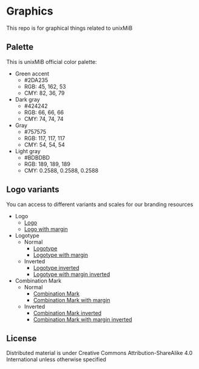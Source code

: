 # Graphics

This repo is for graphical things related to unixMiB

## Palette

This is unixMiB official color palette:

- Green accent
  - #2DA235
  - RGB: 45, 162, 53
  - CMY: 82, 36, 79
- Dark gray
  - #424242
  - RGB: 66, 66, 66
  - CMY: 74, 74, 74
- Gray
  - #757575
  - RGB: 117, 117, 117
  - CMY: 54, 54, 54
- Light gray
  - #BDBDBD
  - RGB: 189, 189, 189
  - CMY: 0.2588, 0.2588, 0.2588

## Logo variants

You can access to different variants and scales for our branding resources

- Logo
  - [Logo](Logo)
  - [Logo with margin](Logo%20Margin)
- Logotype
  - Normal
    - [Logotype](Logotype)
    - [Logotype with margin](Logotype%20Margin)
  - Inverted
    - [Logotype inverted](Logotype%20Inverted)
    - [Logotype with margin inverted](Logotype%20Margin%20Inverted)
- Combination Mark
  - Normal
    - [Combination Mark](Combination%20Mark)
    - [Combination Mark with margin](Combination%20Mark)
  - Inverted
    - [Combination Mark inverted](Combination%20Mark%20Inverted)
    - [Combination Mark with margin inverted](Combination%20Mark%20Inverted)

## License

Distributed material is under Creative Commons Attribution-ShareAlike 4.0 International unless otherwise specified